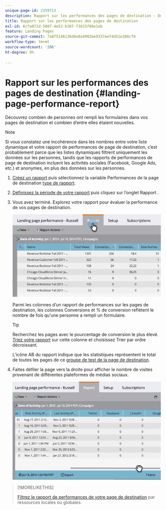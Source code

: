 ```yaml
---
unique-page-id: 2359713
description: Rapport sur les performances des pages de destination - Documents Marketo - Documentation du produit
title: Rapport sur les performances des pages de destination
exl-id: 6cfe072d-5087-4e52-b387-73615f86e1eb
feature: Landing Pages
source-git-commit: 7a8f5146126d6e8a4902be9337eef4d51e108cf0
workflow-type: tm+mt
source-wordcount: '206'
ht-degree: 0%

---
```


# Rapport sur les performances des pages de destination {#landing-page-performance-report}

Découvrez combien de personnes ont rempli les formulaires dans vos pages de destination et combien d’entre elles étaient nouvelles.

>[!NOTE]
>
>Si vous constatez une incohérence dans les nombres entre votre liste dynamique et votre rapport de performances de page de destination, c’est probablement parce que les listes dynamiques filtrent uniquement les données sur les personnes, tandis que les rapports de performances de page de destination incluent les activités sociales (Facebook, Google Ads, etc.) et anonymes, en plus des données sur les personnes.

1. [Créez un rapport](/help/marketo/product-docs/reporting/basic-reporting/creating-reports/create-a-report-in-a-program.md) puis sélectionnez la variable Performances de la page de destination [type de rapport](/help/marketo/product-docs/reporting/basic-reporting/report-types/report-type-overview.md).
1. [Définissez la période de votre rapport](/help/marketo/product-docs/reporting/basic-reporting/editing-reports/change-a-report-time-frame.md) puis cliquez sur l’onglet Rapport .
1. Vous avez terminé. Explorez votre rapport pour évaluer la performance de vos pages de destination.

   ![](assets/image2014-9-16-15-3a53-3a33.png)

   Parmi les colonnes d’un rapport de performances sur les pages de destination, les colonnes Conversions et % de conversion reflètent le nombre de fois qu’une personne a rempli un formulaire.

   >[!TIP]
   >
   >Recherchez les pages avec le pourcentage de conversion le plus élevé. [Triez votre rapport](/help/marketo/product-docs/reporting/basic-reporting/editing-reports/sort-report-on-columns.md) sur cette colonne et choisissez Trier par ordre décroissant.

   L’icône AB du rapport indique que les statistiques représentent le total de toutes les pages de ce [groupe de test de la page de destination](/help/marketo/product-docs/demand-generation/landing-pages/understanding-landing-pages/landing-page-test-groups.md).

1. Faites défiler la page vers la droite pour afficher le nombre de visites provenant de différentes plateformes de médias sociaux.

   ![](assets/image2014-9-16-15-3a54-3a27.png)

>[!MORELIKETHIS]
>
>[Filtrez le rapport de performances de votre page de destination](/help/marketo/product-docs/demand-generation/landing-pages/landing-page-actions/filter-a-landing-page-performance-report.md) par ressources locales ou globales.
